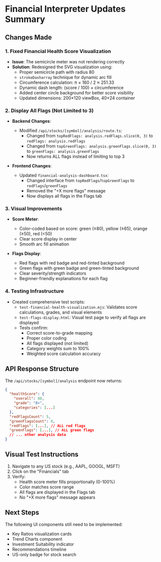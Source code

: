 # Financial Interpreter Updates Summary

## Changes Made

### 1. Fixed Financial Health Score Visualization
- **Issue**: The semicircle meter was not rendering correctly
- **Solution**: Redesigned the SVG visualization using:
  - Proper semicircle path with radius 80
  - `strokeDasharray` technique for dynamic arc fill
  - Circumference calculation: π × 160 / 2 ≈ 251.33
  - Dynamic dash length: (score / 100) × circumference
  - Added center circle background for better score visibility
  - Updated dimensions: 200×120 viewBox, 40×24 container

### 2. Display All Flags (Not Limited to 3)
- **Backend Changes**:
  - Modified `/api/stocks/[symbol]/analysis/route.ts`:
    - Changed from `topRedFlags: analysis.redFlags.slice(0, 3)` to `redFlags: analysis.redFlags`
    - Changed from `topGreenFlags: analysis.greenFlags.slice(0, 3)` to `greenFlags: analysis.greenFlags`
    - Now returns ALL flags instead of limiting to top 3
  
- **Frontend Changes**:
  - Updated `financial-analysis-dashboard.tsx`:
    - Changed interface from `topRedFlags`/`topGreenFlags` to `redFlags`/`greenFlags`
    - Removed the "+X more flags" message
    - Now displays all flags in the Flags tab

### 3. Visual Improvements
- **Score Meter**:
  - Color-coded based on score: green (≥80), yellow (≥65), orange (≥50), red (<50)
  - Clear score display in center
  - Smooth arc fill animation

- **Flags Display**:
  - Red flags with red badge and red-tinted background
  - Green flags with green badge and green-tinted background
  - Clear severity/strength indicators
  - Beginner-friendly explanations for each flag

### 4. Testing Infrastructure
- Created comprehensive test scripts:
  - `test-financial-health-visualization.mjs`: Validates score calculations, grades, and visual elements
  - `test-flags-display.html`: Visual test page to verify all flags are displayed
  - Tests confirm:
    - Correct score-to-grade mapping
    - Proper color coding
    - All flags displayed (not limited)
    - Category weights sum to 100%
    - Weighted score calculation accuracy

## API Response Structure
The `/api/stocks/[symbol]/analysis` endpoint now returns:
```json
{
  "healthScore": {
    "overall": 80,
    "grade": "B+",
    "categories": [...]
  },
  "redFlagsCount": 5,
  "greenFlagsCount": 8,
  "redFlags": [...], // ALL red flags
  "greenFlags": [...], // ALL green flags
  // ... other analysis data
}
```

## Visual Test Instructions
1. Navigate to any US stock (e.g., AAPL, GOOGL, MSFT)
2. Click on the "Financials" tab
3. Verify:
   - Health score meter fills proportionally (0-100%)
   - Color matches score range
   - All flags are displayed in the Flags tab
   - No "+X more flags" message appears

## Next Steps
The following UI components still need to be implemented:
- Key Ratios visualization cards
- Trend Charts component
- Investment Suitability indicator
- Recommendations timeline
- US-only badge for stock search
